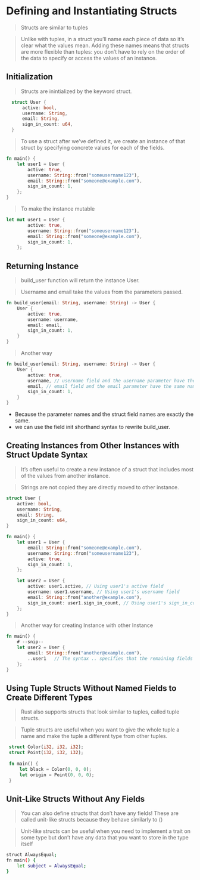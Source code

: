 # Defining and Instantiating Structs
> Structs are similar to tuples

> Unlike with tuples, in a struct you’ll name each piece of data so it’s clear what the values mean. Adding these names means that structs are more flexible than tuples: you don’t have to rely on the order of the data to specify or access the values of an instance.

## Initialization
> Structs are inintialized by the keyword struct.
```rust
  struct User {
      active: bool,
      username: String,
      email: String,
      sign_in_count: u64,
  }
  ```
> To use a struct after we’ve defined it, we create an instance of that struct by specifying concrete values for each of the fields.
  ```rust
  fn main() {
      let user1 = User {
          active: true,
          username: String::from("someusername123"),
          email: String::from("someone@example.com"),
          sign_in_count: 1,
      };
  }
  ```
> To make the instance mutable
  ```rust
  let mut user1 = User {
          active: true,
          username: String::from("someusername123"),
          email: String::from("someone@example.com"),
          sign_in_count: 1,
      };
  ```

## Returning Instance
> build_user function will return the instance User.

> Username and email take the values from the parameters passed.
  ```rust
  fn build_user(email: String, username: String) -> User {
      User {
          active: true,
          username: username,
          email: email,
          sign_in_count: 1,
      }
  }
  ```
> Another way
  ```rust
  fn build_user(email: String, username: String) -> User {
      User {
          active: true,
          username, // username field and the username parameter have the same name, we only need to write username rather than username: username.
          email, // email field and the email parameter have the same name, we only need to write email rather than email: email.
          sign_in_count: 1,
      }
  }
  ```
- Because the parameter names and the struct field names are exactly the same.
- we can use the field init shorthand syntax to rewrite build_user.

## Creating Instances from Other Instances with Struct Update Syntax
> It’s often useful to create a new instance of a struct that includes most of the values from another instance.

> Strings are not copied they are directly moved to other instance.
  ```rust
  struct User {
      active: bool,
      username: String,
      email: String,
      sign_in_count: u64,
  }
  
  fn main() {
      let user1 = User {
          email: String::from("someone@example.com"),
          username: String::from("someusername123"),
          active: true,
          sign_in_count: 1,
      };
  
      let user2 = User {
          active: user1.active, // Using user1's active field
          username: user1.username, // Using user1's username field
          email: String::from("another@example.com"),
          sign_in_count: user1.sign_in_count, // Using user1's sign_in_count field
      };
  }
  ```
> Another way for creating Instance with other Instance
  ```rust
  fn main() {
      # --snip--
      let user2 = User {
          email: String::from("another@example.com"),
          ..user1   // The syntax .. specifies that the remaining fields not explicitly set should have the same value as the fields in the given instance.
      };
  }
  ```
## Using Tuple Structs Without Named Fields to Create Different Types
> Rust also supports structs that look similar to tuples, called tuple structs.

> Tuple structs are useful when you want to give the whole tuple a name and make the tuple a different type from other tuples.
 ```rust
  struct Color(i32, i32, i32);
  struct Point(i32, i32, i32);
  
  fn main() {
      let black = Color(0, 0, 0);
      let origin = Point(0, 0, 0);
  }
  ```
## Unit-Like Structs Without Any Fields
> You can also define structs that don’t have any fields! These are called unit-like structs because they behave similarly to ()

> Unit-like structs can be useful when you need to implement a trait on some type but don’t have any data that you want to store in the type itself
  ```bash
  struct AlwaysEqual;
  fn main() {
      let subject = AlwaysEqual;
  }
  ```
